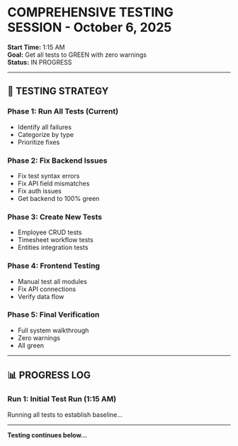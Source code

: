# COMPREHENSIVE TESTING SESSION - October 6, 2025
**Start Time:** 1:15 AM  
**Goal:** Get all tests to GREEN with zero warnings  
**Status:** IN PROGRESS

---

## 🎯 TESTING STRATEGY

### Phase 1: Run All Tests (Current)
- Identify all failures
- Categorize by type
- Prioritize fixes

### Phase 2: Fix Backend Issues
- Fix test syntax errors
- Fix API field mismatches
- Fix auth issues
- Get backend to 100% green

### Phase 3: Create New Tests
- Employee CRUD tests
- Timesheet workflow tests
- Entities integration tests

### Phase 4: Frontend Testing
- Manual test all modules
- Fix API connections
- Verify data flow

### Phase 5: Final Verification
- Full system walkthrough
- Zero warnings
- All green

---

## 📊 PROGRESS LOG

### Run 1: Initial Test Run (1:15 AM)
Running all tests to establish baseline...

---

**Testing continues below...**





